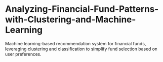 # Analyzing-Financial-Fund-Patterns-with-Clustering-and-Machine-Learning
Machine learning-based recommendation system for financial funds, leveraging clustering and classification to simplify fund selection based on user preferences.
